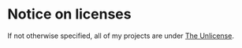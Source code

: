 # Notice on licenses
If not otherwise specified, all of my projects are under [The Unlicense](https://unlicense.org/).
